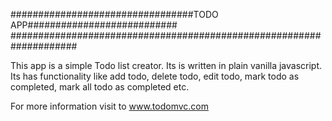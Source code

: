 #################################TODO APP###########################
####################################################################

This app is a simple Todo list creator. Its is written in plain vanilla javascript. Its has functionality like add todo, delete todo, edit todo, mark todo as completed, mark all todo as completed etc.

For more information visit to www.todomvc.com

